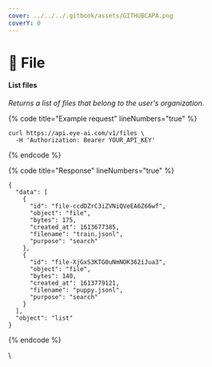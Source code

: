 ```yaml
---
cover: ../../../.gitbook/assets/GITHUBCAPA.png
coverY: 0
---
```


# 🧿 File

#### List files

_Returns a list of files that belong to the user's organization._

{% code title="Example request" lineNumbers="true" %}
```
curl https://api.eye-ai.com/v1/files \
  -H 'Authorization: Bearer YOUR_API_KEY'
```
{% endcode %}

{% code title="Response" lineNumbers="true" %}
```
{
  "data": [
    {
      "id": "file-ccdDZrC3iZVNiQVeEA6Z66wf",
      "object": "file",
      "bytes": 175,
      "created_at": 1613677385,
      "filename": "train.jsonl",
      "purpose": "search"
    },
    {
      "id": "file-XjGxS3KTG0uNmNOK362iJua3",
      "object": "file",
      "bytes": 140,
      "created_at": 1613779121,
      "filename": "puppy.jsonl",
      "purpose": "search"
    }
  ],
  "object": "list"
}
```
{% endcode %}

\
